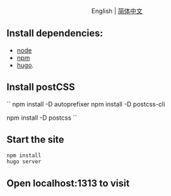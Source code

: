 <div align="center">

English | [简体中文](./README-zh_CN.md)

</div>

## Install dependencies:


- [node](https://nodejs.org/en/)
- [npm](https://www.npmjs.com/get-npm)
- [hugo](https://github.com/gohugoio/hugo/releases).

## Install postCSS
``
npm install -D autoprefixer
npm install -D postcss-cli

npm install -D postcss
``

## Start the site
```shell
npm install
hugo server
```
## Open localhost:1313 to visit
